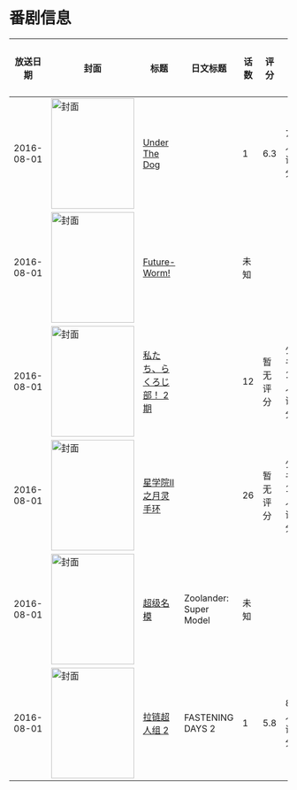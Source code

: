# 番剧信息

|放送日期|封面|标题|日文标题|话数|评分|评分人数|
|---|---|---|---|---|---|---|
|2016-08-01|<img src="https://lain.bgm.tv/pic/cover/c/9e/54/110658_I62dT.jpg" alt="封面" style="width:150px;height:200px;object-fit:cover;">|[Under The Dog](https://bangumi.tv/subject/110658)||1|6.3|718人评分|
|2016-08-01|<img src="https://lain.bgm.tv/pic/cover/c/27/ef/199389_e03HV.jpg" alt="封面" style="width:150px;height:200px;object-fit:cover;">|[Future-Worm!](https://bangumi.tv/subject/199389)||未知|||
|2016-08-01|<img src="https://lain.bgm.tv/pic/cover/c/91/17/259628_Ff4MD.jpg" alt="封面" style="width:150px;height:200px;object-fit:cover;">|[私たち、らくろじ部！ 2期](https://bangumi.tv/subject/259628)||12|暂无评分|少于10人评分|
|2016-08-01|<img src="https://lain.bgm.tv/pic/cover/c/bd/83/204642_6A6Xn.jpg" alt="封面" style="width:150px;height:200px;object-fit:cover;">|[星学院II之月灵手环](https://bangumi.tv/subject/204642)||26|暂无评分|少于10人评分|
|2016-08-01|<img src="https://lain.bgm.tv/pic/cover/c/70/17/532894_j2zT0.jpg" alt="封面" style="width:150px;height:200px;object-fit:cover;">|[超级名模](https://bangumi.tv/subject/532894)|Zoolander: Super Model|未知|||
|2016-08-01|<img src="https://lain.bgm.tv/pic/cover/c/30/02/198230_qlS25.jpg" alt="封面" style="width:150px;height:200px;object-fit:cover;">|[拉链超人组 2](https://bangumi.tv/subject/198230)|FASTENING DAYS 2|1|5.8|81人评分|
